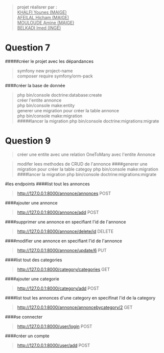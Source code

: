 > projet réalisrer par : </br>
    <u> KHALFI Younes (MAIGE) </br>
     AFEILAL Hicham (MAIGE) </br>
    MOULOUDE Amine (MAIGE) </br>
     BELKADI Imed  (INGÉ) </u>


# Question 7
#####créer le projet avec les dépandances

> symfony new project-name </br>
> composer require symfony/orm-pack

####créer la base de donnée
> php bin/console doctrine:database:create </br>
créer l'entite annonce</br>
> php bin/console make:entity</br>
generer une migration pour créer la table annonce</br>
> php bin/console make:migration</br>
#####lancer la migration
> php bin/console doctrine:migrations:migrate

# Question 9
> créer une entite avec une relation OneToMany avec l'entite Annonce

> modifer lees methodes de CRUD de l'annonce
####generer une migration pour créer la table categoy
> php bin/console make:migration
####lancer la migration
> php bin/console doctrine:migrations:migrate

#les endpoints
####list tout les annonces
> http://127.0.0.1:8000/annonce/annonces  POST

####ajouter une annonce
> http://127.0.0.1:8000/annonce/add    POST

####supprimer une annonce en specifiant l'id de l'annonce
> http://127.0.0.1:8000/annonce/delete/id     DELETE

####modifier une annonce en specifiant l'id de l'annonce
> http://127.0.0.1:8000/annonce/update/6   PUT

####list tout des categories
> http://127.0.0.1:8000/category/categories   GET

####ajouter une categorie
> http://127.0.0.1:8000/category/add    POST

####list tout les annonces d'une category en specifinat l'id de la category
> http://127.0.0.1:8000/annonce/annoncebycategory/2    GET

####se connecter 
> http://127.0.0.1:8000/user/login    POST

####créer un compte 
> http://127.0.0.1:8000/user/add    POST